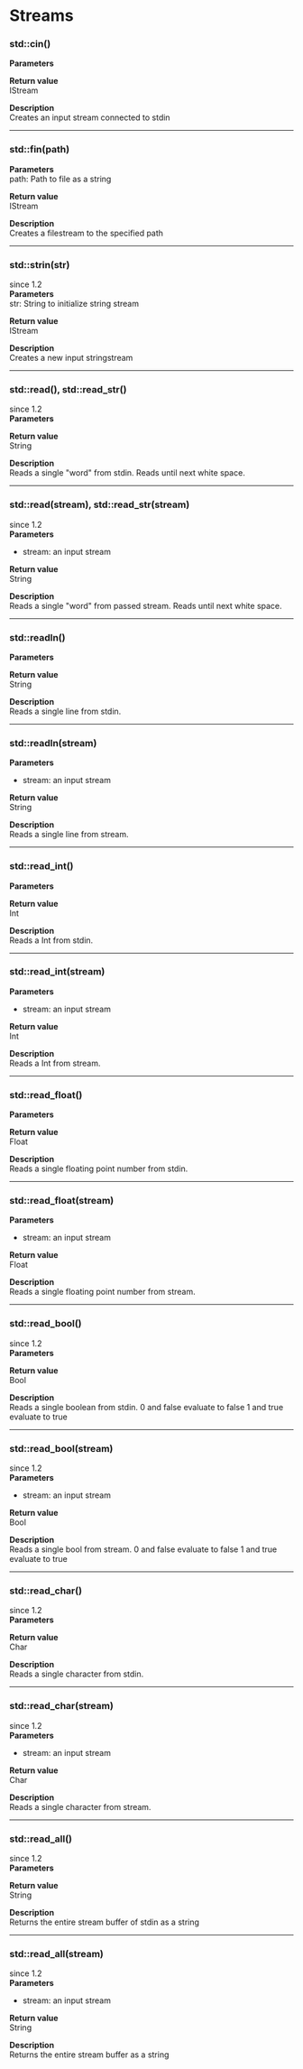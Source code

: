 # Streams

### std::cin()
**Parameters**  

**Return value**  
IStream

**Description**  
Creates an input stream connected to stdin

---

### std::fin(path)
**Parameters**  
path: Path to file as a string

**Return value**  
IStream

**Description**  
Creates a filestream to the specified path

---

### std::strin(str)
since 1.2  
**Parameters**  
str: String to initialize string stream

**Return value**  
IStream

**Description**  
Creates a new input stringstream

---

### std::read(), std::read_str()
since 1.2  
**Parameters**  

**Return value**  
String  

**Description**  
Reads a single "word" from stdin. Reads until next white space.  

---

### std::read(stream), std::read_str(stream)
since 1.2  
**Parameters**  
* stream: an input stream

**Return value**  
String  

**Description**  
Reads a single "word" from passed stream. Reads until next white space.  

--- 

### std::readln()
**Parameters**  

**Return value**  
String  

**Description**  
Reads a single line from stdin.

---

### std::readln(stream)
**Parameters**  
* stream: an input stream

**Return value**  
String  

**Description**  
Reads a single line from stream.

---

### std::read_int()
**Parameters**  

**Return value**  
Int  

**Description**  
Reads a Int from stdin.

---

### std::read_int(stream)
**Parameters**  
* stream: an input stream

**Return value**  
Int  

**Description**  
Reads a Int from stream.

---

### std::read_float()
**Parameters**  

**Return value**  
Float  

**Description**  
Reads a single floating point number from stdin.

---

### std::read_float(stream)
**Parameters**  
* stream: an input stream

**Return value**  
Float  

**Description**  
Reads a single floating point number from stream.

---

### std::read_bool()
since 1.2  
**Parameters**  

**Return value**  
Bool  

**Description**  
Reads a single boolean from stdin.
0 and false evaluate to false
1 and true evaluate to true

---

### std::read_bool(stream)
since 1.2  
**Parameters**  
* stream: an input stream

**Return value**  
Bool  

**Description**  
Reads a single bool from stream.
0 and false evaluate to false
1 and true evaluate to true

---

### std::read_char()
since 1.2  
**Parameters**  

**Return value**  
Char  

**Description**  
Reads a single character from stdin.

---

### std::read_char(stream)
since 1.2  
**Parameters**  
* stream: an input stream

**Return value**  
Char  

**Description**  
Reads a single character from stream.

---

### std::read_all()
since 1.2  
**Parameters**  

**Return value**  
String  

**Description**  
Returns the entire stream buffer of stdin as a string 

---

### std::read_all(stream)
since 1.2  
**Parameters**  
* stream: an input stream

**Return value**  
String  

**Description**  
Returns the entire stream buffer as a string 